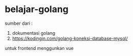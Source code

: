 # belajar-golang
sumber dari :
1. dokumentasi golang
2. https://kodingin.com/golang-koneksi-database-mysql/

untuk frontend menggunkan vue
